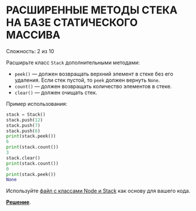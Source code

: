 # РАСШИРЕННЫЕ МЕТОДЫ СТЕКА НА БАЗЕ СТАТИЧЕСКОГО МАССИВА

Сложность: 2 из 10

Расширьте класс `Stack` дополнительными методами:

- `peek()` — должен возвращать верхний элемент в стеке без его удаления. Если стек пустой, то `peek` должен вернуть `None`.
- `count()` — должен возвращать количество элементов в стеке.
- `clear()` — должен очищать стек.

Пример использования:

```python
stack = Stack()
stack.push(12)
stack.push(7)
stack.push(6)
print(stack.peek())
6
print(stack.count())
3
stack.clear()
print(stack.count())
0
print(stack.peek())
None
```

Используйте [файл с классами Node и Stack](initial.py) как основу для вашего кода.

**[Решение](array_based_stack_extended_methods.py)**.